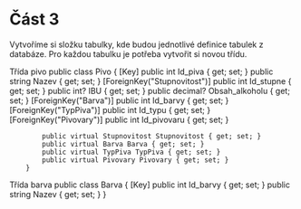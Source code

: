 # Část 3
Vytvoříme si složku tabulky, kde budou jednotlivé definice tabulek z databáze.
Pro každou tabulku je potřeba vytvořit si novou třídu.

Třída pivo
    public class Pivo
        {
            [Key]
            public int Id_piva { get; set; }
            public string Nazev { get; set; }
            [ForeignKey("Stupnovitost")]
            public int Id_stupne { get; set; }
            public int? IBU { get; set; }
            public decimal? Obsah_alkoholu { get; set; }
            [ForeignKey("Barva")]
            public int Id_barvy { get; set; }
            [ForeignKey("TypPiva")]
            public int Id_typu { get; set; }
            [ForeignKey("Pivovary")]
            public int Id_pivovaru { get; set; }

            public virtual Stupnovitost Stupnovitost { get; set; }
            public virtual Barva Barva { get; set; }
            public virtual TypPiva TypPiva { get; set; }
            public virtual Pivovary Pivovary { get; set; }
        }
Třída barva
    public class Barva
        {
            [Key]
            public int Id_barvy { get; set; }
            public string Nazev { get; set; }
        }
